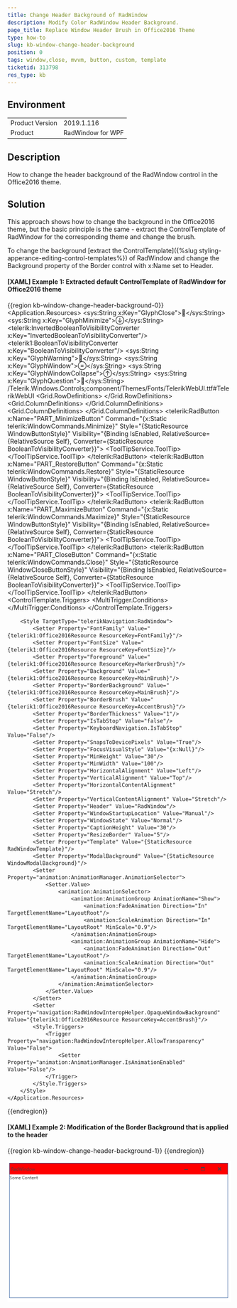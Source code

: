 ```yaml
---
title: Change Header Background of RadWindow
description: Modify Color RadWindow Header Background.
page_title: Replace Window Header Brush in Office2016 Theme
type: how-to
slug: kb-window-change-header-background
position: 0
tags: window,close, mvvm, button, custom, template
ticketid: 313798
res_type: kb
---
```


## Environment
<table>
	<tr>
		<td>Product Version</td>
		<td>2019.1.116</td>
	</tr>
	<tr>
		<td>Product</td>
		<td>RadWindow for WPF</td>
	</tr>
</table>

## Description

How to change the header background of the RadWindow control in the Office2016 theme.

## Solution

This approach shows how to change the background in the Office2016 theme, but the basic principle is the same - extract the ControlTemplate of RadWindow for the corresponding theme and change the brush.

To change the background [extract the ControlTemplate]({%slug styling-apperance-editing-control-templates%}) of RadWindow and change the Background property of the Border control with x:Name set to Header.

#### __[XAML] Example 1: Extracted default ControlTemplate of RadWindow for Office2016 theme__ 
{{region kb-window-change-header-background-0}}
	<Application.Resources>
		<SolidColorBrush x:Key="WindowModalBackground" Color="#FFCCE4FC"/>
		<sys:String x:Key="GlyphClose"></sys:String>
		<sys:String x:Key="GlyphMinimize"></sys:String>
		<telerik:InvertedBooleanToVisibilityConverter x:Key="InvertedBooleanToVisibilityConverter"/>
		<telerik1:BooleanToVisibilityConverter x:Key="BooleanToVisibilityConverter"/>
		<sys:String x:Key="GlyphWarning"></sys:String>
		<sys:String x:Key="GlyphWindow"></sys:String>
		<sys:String x:Key="GlyphWindowCollapse"></sys:String>
		<sys:String x:Key="GlyphQuestion"></sys:String>
		<FontFamily x:Key="TelerikWebUI">/Telerik.Windows.Controls;component/Themes/Fonts/TelerikWebUI.ttf#TelerikWebUI</FontFamily>
		<DataTemplate x:Key="AlertIconTemplate">
			<TextBlock
					FontSize="64"
					FontFamily="{StaticResource TelerikWebUI}"
					Foreground="{telerik1:Office2016Resource ResourceKey=IconBrush}"
					telerik:GlyphAdorner.ShowGlyphInDesignTime="True"
					FontWeight="Normal"
					FontStyle="Normal">
				<Run Text="{StaticResource GlyphWarning}"/>
			</TextBlock>
		</DataTemplate>
		<DataTemplate x:Key="ConfirmIconTemplate">
			<TextBlock
					FontSize="64"
					FontFamily="{StaticResource TelerikWebUI}"
					Foreground="{telerik1:Office2016Resource ResourceKey=IconBrush}"
					telerik:GlyphAdorner.ShowGlyphInDesignTime="True"
					FontWeight="Normal"
					FontStyle="Normal">
				<Run Text="{StaticResource GlyphQuestion}"/>
			</TextBlock>
		</DataTemplate>
		<Style x:Key="WindowButtonStyle" TargetType="telerik:RadButton">
			<Setter Property="Foreground" Value="{telerik1:Office2016Resource ResourceKey=IconBrush}"/>
			<Setter Property="Height" Value="30"/>
			<Setter Property="Width" Value="45"/>
			<Setter Property="VerticalAlignment" Value="Center"/>
			<Setter Property="VerticalContentAlignment" Value="Bottom"/>
			<Setter Property="IsTabStop" Value="False"/>
			<Setter Property="FocusVisualStyle" Value="{x:Null}"/>
			<Setter Property="UseLayoutRounding" Value="True"/>
			<Setter Property="Template">
				<Setter.Value>
					<ControlTemplate TargetType="telerik:RadButton">
						<Grid>
							<Border x:Name="BorderVisual" Background="Transparent" CornerRadius="{telerik1:Office2016Resource ResourceKey=CornerRadius}"/>
							<ContentPresenter x:Name="Content" Margin="{TemplateBinding Padding}"/>
						</Grid>
						<ControlTemplate.Triggers>
							<Trigger Property="IsMouseOver" Value="True">
								<Setter TargetName="BorderVisual" Property="Background" Value="{telerik1:Office2016Resource ResourceKey=MouseOverBrush}"/>
							</Trigger>
							<Trigger Property="IsPressed" Value="True">
								<Setter TargetName="BorderVisual" Property="Background" Value="{telerik1:Office2016Resource ResourceKey=PressedBrush}"/>
							</Trigger>
							<Trigger Property="IsEnabled" Value="False">
								<Setter TargetName="Content" Property="Opacity" Value="{telerik1:Office2016Resource ResourceKey=DisabledOpacity}"/>
							</Trigger>
						</ControlTemplate.Triggers>
					</ControlTemplate>
				</Setter.Value>
			</Setter>
		</Style>
		<Style x:Key="WindowCloseButtonStyle" TargetType="telerik:RadButton">
			<Setter Property="Foreground" Value="{telerik1:Office2016Resource ResourceKey=IconBrush}"/>
			<Setter Property="Height" Value="30"/>
			<Setter Property="Width" Value="45"/>
			<Setter Property="VerticalAlignment" Value="Center"/>
			<Setter Property="VerticalContentAlignment" Value="Bottom"/>
			<Setter Property="IsTabStop" Value="False"/>
			<Setter Property="FocusVisualStyle" Value="{x:Null}"/>
			<Setter Property="UseLayoutRounding" Value="True"/>
			<Setter Property="Template">
				<Setter.Value>
					<ControlTemplate TargetType="telerik:RadButton">
						<Grid>
							<Border x:Name="BorderVisual" Background="Transparent" CornerRadius="{telerik1:Office2016Resource ResourceKey=CornerRadius}"/>
							<Border x:Name="PressedVisual"
									Background="{telerik1:Office2016Resource ResourceKey=MainBrush}"
									CornerRadius="{telerik1:Office2016Resource ResourceKey=CornerRadius}"
									Opacity="0"/>
							<ContentPresenter x:Name="Content" Margin="{TemplateBinding Padding}"/>
						</Grid>
						<ControlTemplate.Triggers>
							<Trigger Property="IsMouseOver" Value="True">
								<Setter TargetName="BorderVisual" Property="Background" Value="{telerik1:Office2016Resource ResourceKey=ValidationBrush}"/>
								<Setter Property="Foreground" Value="{telerik1:Office2016Resource ResourceKey=MarkerInvertedBrush}"/>
							</Trigger>
							<Trigger Property="IsPressed" Value="True">
								<Setter TargetName="BorderVisual" Property="Background" Value="{telerik1:Office2016Resource ResourceKey=ValidationBrush}"/>
								<Setter TargetName="PressedVisual" Property="Opacity" Value="0.5"/>
								<Setter Property="Foreground" Value="{telerik1:Office2016Resource ResourceKey=MarkerInvertedBrush}"/>
							</Trigger>
							<Trigger Property="IsEnabled" Value="False">
								<Setter TargetName="Content" Property="Opacity" Value="{telerik1:Office2016Resource ResourceKey=DisabledOpacity}"/>
							</Trigger>
						</ControlTemplate.Triggers>
					</ControlTemplate>
				</Setter.Value>
			</Setter>
		</Style>
		<ControlTemplate x:Key="RadWindowTemplate" TargetType="telerikNavigation:RadWindow">
			<Grid x:Name="LayoutRoot">
				<Border x:Name="WindowOuterBorder"
						Grid.RowSpan="2"
						BorderBrush="{TemplateBinding BorderBrush}"
						BorderThickness="{TemplateBinding BorderThickness}"
						Background="{TemplateBinding Background}"
						CornerRadius="{telerik1:Office2016Resource ResourceKey=CornerRadius}">
					<AdornerDecorator>
						<Grid>
							<Grid.RowDefinitions>
								<RowDefinition Height="Auto" MinHeight="30"/>
								<RowDefinition Height="*"/>
							</Grid.RowDefinitions>
							<Border x:Name="Header" Background="{telerik1:Office2016Resource ResourceKey=MainBrush}" CornerRadius="{telerik1:Office2016Resource ResourceKey=CornerRadiusTop}">
								<Grid>
									<Grid.ColumnDefinitions>
										<ColumnDefinition Width="*"/>
										<ColumnDefinition Width="Auto"/>
									</Grid.ColumnDefinitions>
									<Grid Grid.Column="0">
										<Grid.ColumnDefinitions>
											<ColumnDefinition Width="Auto"/>
											<ColumnDefinition Width="*"/>
										</Grid.ColumnDefinitions>
										<ContentPresenter x:Name="IconContent"
												Grid.Column="0"
												HorizontalAlignment="Left"
												VerticalAlignment="Center"
												Content="{TemplateBinding Icon}"
												ContentTemplate="{TemplateBinding IconTemplate}"
												Margin="4 2 0 2"/>
										<ContentControl x:Name="HeaderContent"
												Grid.Column="1"
												Margin="4 0"
												IsTabStop="False"
												HorizontalAlignment="Stretch"
												VerticalAlignment="Center"
												HorizontalContentAlignment="Stretch"
												Content="{TemplateBinding Header}"
												ContentTemplate="{TemplateBinding HeaderTemplate}"
												SnapsToDevicePixels="True"
												ContentTemplateSelector="{TemplateBinding HeaderTemplateSelector}"
												FontSize="{TemplateBinding FontSize}"
												FontFamily="{TemplateBinding FontFamily}"/>
									</Grid>
									<Border x:Name="PART_HeaderButtonsBorder" Grid.Column="1">
										<StackPanel x:Name="HeaderButtons" Grid.Column="1" Orientation="Horizontal">
											<telerik:RadButton x:Name="PART_MinimizeButton"
													Command="{x:Static telerik:WindowCommands.Minimize}"
													Style="{StaticResource WindowButtonStyle}"
													Visibility="{Binding IsEnabled, RelativeSource={RelativeSource Self}, Converter={StaticResource BooleanToVisibilityConverter}}">
												<ToolTipService.ToolTip>
													<ToolTip telerik:LocalizationManager.ResourceKey="Minimize"/>
												</ToolTipService.ToolTip>
												<TextBlock
														telerik:GlyphAdorner.ShowGlyphInDesignTime="True"
														FontSize="16"
														FontFamily="{StaticResource TelerikWebUI}"
														Foreground="{Binding Foreground, RelativeSource={RelativeSource AncestorType={x:Type telerik:RadButton}}}"
														VerticalAlignment="Center"
														HorizontalAlignment="Center"
														FontWeight="Normal"
														FontStyle="Normal">
													<Run Text="{StaticResource GlyphMinimize}"/>
												</TextBlock>
											</telerik:RadButton>
											<telerik:RadButton x:Name="PART_RestoreButton"
													Command="{x:Static telerik:WindowCommands.Restore}"
													Style="{StaticResource WindowButtonStyle}"
													Visibility="{Binding IsEnabled, RelativeSource={RelativeSource Self}, Converter={StaticResource BooleanToVisibilityConverter}}">
												<ToolTipService.ToolTip>
													<ToolTip telerik:LocalizationManager.ResourceKey="Restore"/>
												</ToolTipService.ToolTip>
												<TextBlock
														telerik:GlyphAdorner.ShowGlyphInDesignTime="True"
														FontSize="16"
														FontFamily="{StaticResource TelerikWebUI}"
														Foreground="{Binding Foreground, RelativeSource={RelativeSource AncestorType={x:Type telerik:RadButton}}}"
														VerticalAlignment="Center"
														HorizontalAlignment="Center"
														FontWeight="Normal"
														FontStyle="Normal">
													<Run Text="{StaticResource GlyphWindowCollapse}"/>
												</TextBlock>
											</telerik:RadButton>
											<telerik:RadButton x:Name="PART_MaximizeButton"
													Command="{x:Static telerik:WindowCommands.Maximize}"
													Style="{StaticResource WindowButtonStyle}"
													Visibility="{Binding IsEnabled, RelativeSource={RelativeSource Self}, Converter={StaticResource BooleanToVisibilityConverter}}">
												<ToolTipService.ToolTip>
													<ToolTip telerik:LocalizationManager.ResourceKey="Maximize"/>
												</ToolTipService.ToolTip>
												<TextBlock
														telerik:GlyphAdorner.ShowGlyphInDesignTime="True"
														FontSize="16"
														FontFamily="{StaticResource TelerikWebUI}"
														Foreground="{Binding Foreground, RelativeSource={RelativeSource AncestorType={x:Type telerik:RadButton}}}"
														VerticalAlignment="Center"
														HorizontalAlignment="Center"
														FontWeight="Normal"
														FontStyle="Normal">
													<Run Text="{StaticResource GlyphWindow}"/>
												</TextBlock>
											</telerik:RadButton>
											<telerik:RadButton x:Name="PART_CloseButton"
													Command="{x:Static telerik:WindowCommands.Close}"
													Style="{StaticResource WindowCloseButtonStyle}"
													Visibility="{Binding IsEnabled, RelativeSource={RelativeSource Self}, Converter={StaticResource BooleanToVisibilityConverter}}">
												<ToolTipService.ToolTip>
													<ToolTip telerik:LocalizationManager.ResourceKey="Close"/>
												</ToolTipService.ToolTip>
												<TextBlock
														telerik:GlyphAdorner.ShowGlyphInDesignTime="True"
														FontSize="16"
														FontFamily="{StaticResource TelerikWebUI}"
														Foreground="{Binding Foreground, RelativeSource={RelativeSource AncestorType={x:Type telerik:RadButton}}}"
														VerticalAlignment="Center"
														HorizontalAlignment="Center"
														FontWeight="Normal"
														FontStyle="Normal">
													<Run Text="{StaticResource GlyphClose}"/>
												</TextBlock>
											</telerik:RadButton>
										</StackPanel>
									</Border>
								</Grid>
							</Border>
							<ContentPresenter x:Name="ContentElement" Grid.Row="1" Margin="{TemplateBinding Padding}" Content="{TemplateBinding Content}" ContentTemplate="{TemplateBinding ContentTemplate}"/>
						</Grid>
					</AdornerDecorator>
				</Border>
			</Grid>
			<ControlTemplate.Triggers>
				<Trigger Property="IsInActiveState" Value="False">
					<Setter Property="BorderBrush" Value="{telerik1:Office2016Resource ResourceKey=BasicBrush}"/>
					<Setter TargetName="HeaderContent" Property="Opacity" Value="0.7"/>
					<Setter TargetName="PART_HeaderButtonsBorder" Property="Opacity" Value="0.7"/>
				</Trigger>
				<Trigger Property="WindowState" Value="Maximized">
					<Setter TargetName="WindowOuterBorder" Property="BorderThickness" Value="0"/>
					<Setter TargetName="HeaderButtons" Property="Margin" Value="0"/>
				</Trigger>
				<Trigger Property="WindowState" Value="Minimized">
					<Setter TargetName="HeaderButtons" Property="Margin" Value="0"/>
					<Setter TargetName="LayoutRoot" Property="HorizontalAlignment" Value="Left"/>
					<Setter TargetName="LayoutRoot" Property="VerticalAlignment" Value="Top"/>
					<Setter TargetName="PART_MinimizeButton" Property="Width" Value="30"/>
					<Setter TargetName="PART_RestoreButton" Property="Width" Value="30"/>
					<Setter TargetName="PART_MaximizeButton" Property="Width" Value="30"/>
					<Setter TargetName="PART_CloseButton" Property="Width" Value="30"/>
				</Trigger>
				<MultiTrigger>
					<MultiTrigger.Conditions>
						<Condition Property="Content" SourceName="IconContent" Value="{x:Null}"/>
						<Condition Property="ContentTemplate" SourceName="IconContent" Value="{x:Null}"/>
					</MultiTrigger.Conditions>
					<Setter TargetName="IconContent" Property="Visibility" Value="Collapsed"/>
				</MultiTrigger>
			</ControlTemplate.Triggers>
		</ControlTemplate>

		<Style TargetType="telerikNavigation:RadWindow">
			<Setter Property="FontFamily" Value="{telerik1:Office2016Resource ResourceKey=FontFamily}"/>
			<Setter Property="FontSize" Value="{telerik1:Office2016Resource ResourceKey=FontSize}"/>
			<Setter Property="Foreground" Value="{telerik1:Office2016Resource ResourceKey=MarkerBrush}"/>
			<Setter Property="Background" Value="{telerik1:Office2016Resource ResourceKey=MainBrush}"/>
			<Setter Property="BorderBackground" Value="{telerik1:Office2016Resource ResourceKey=MainBrush}"/>
			<Setter Property="BorderBrush" Value="{telerik1:Office2016Resource ResourceKey=AccentBrush}"/>
			<Setter Property="BorderThickness" Value="1"/>
			<Setter Property="IsTabStop" Value="false"/>
			<Setter Property="KeyboardNavigation.IsTabStop" Value="False"/>
			<Setter Property="SnapsToDevicePixels" Value="True"/>
			<Setter Property="FocusVisualStyle" Value="{x:Null}"/>
			<Setter Property="MinHeight" Value="30"/>
			<Setter Property="MinWidth" Value="100"/>
			<Setter Property="HorizontalAlignment" Value="Left"/>
			<Setter Property="VerticalAlignment" Value="Top"/>
			<Setter Property="HorizontalContentAlignment" Value="Stretch"/>
			<Setter Property="VerticalContentAlignment" Value="Stretch"/>
			<Setter Property="Header" Value="RadWindow"/>
			<Setter Property="WindowStartupLocation" Value="Manual"/>
			<Setter Property="WindowState" Value="Normal"/>
			<Setter Property="CaptionHeight" Value="30"/>
			<Setter Property="ResizeBorder" Value="5"/>
			<Setter Property="Template" Value="{StaticResource RadWindowTemplate}"/>
			<Setter Property="ModalBackground" Value="{StaticResource WindowModalBackground}"/>
			<Setter Property="animation:AnimationManager.AnimationSelector">
				<Setter.Value>
					<animation:AnimationSelector>
						<animation:AnimationGroup AnimationName="Show">
							<animation:FadeAnimation Direction="In" TargetElementName="LayoutRoot"/>
							<animation:ScaleAnimation Direction="In" TargetElementName="LayoutRoot" MinScale="0.9"/>
						</animation:AnimationGroup>
						<animation:AnimationGroup AnimationName="Hide">
							<animation:FadeAnimation Direction="Out" TargetElementName="LayoutRoot"/>
							<animation:ScaleAnimation Direction="Out" TargetElementName="LayoutRoot" MinScale="0.9"/>
						</animation:AnimationGroup>
					</animation:AnimationSelector>
				</Setter.Value>
			</Setter>
			<Setter Property="navigation:RadWindowInteropHelper.OpaqueWindowBackground" Value="{telerik1:Office2016Resource ResourceKey=AccentBrush}"/>
			<Style.Triggers>
				<Trigger Property="navigation:RadWindowInteropHelper.AllowTransparency" Value="False">
					<Setter Property="animation:AnimationManager.IsAnimationEnabled" Value="False"/>
				</Trigger>
			</Style.Triggers>
		</Style>
	</Application.Resources>
{{endregion}}

#### __[XAML] Example 2: Modification of the Border Background that is applied to the header__ 
{{region kb-window-change-header-background-1}}
	<!-- other XAML -->
	<Border x:Name="Header" Background="Red" CornerRadius="{telerik1:Office2016Resource ResourceKey=CornerRadiusTop}">
	<!-- other XAML -->
{{endregion}}

![](images/kb-window-change-header-background-0.png)